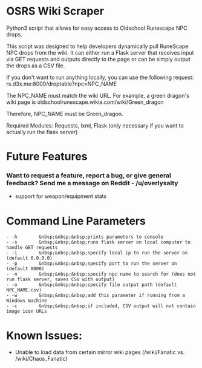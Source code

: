 # OSRS Wiki Scraper

Python3 script that allows for easy access to Oldschool Runescape NPC drops.


This script was designed to help developers dynamically pull RuneScape NPC drops from the wiki. It can either run a Flask server that receives input via GET requests and outputs directly to the page or can be simply output the drops as a CSV file.


If you don't want to run anything locally, you can use the following request: rs.d3x.me:8000/droptable?npc=NPC_NAME


The NPC_NAME must match the wiki URL. For example, a green dragon's wiki page is oldschoolrunescape.wikia.com/wiki/Green_dragon

Therefore, NPC_NAME must be Green_dragon.


Required Modules: Requests, lxml, Flask (only necessary if you want to actually run the flask server)


# Future Features
### Want to request a feature, report a bug, or give general feedback? Send me a message on Reddit - /u/overlysalty
- support for weapon/equipment stats



# Command Line Parameters

```
- -h        &nbsp;&nbsp;&nbsp;prints parameters to console
- -s        &nbsp;&nbsp;&nbsp;runs flask server on local computer to handle GET requests
- -i        &nbsp;&nbsp;&nbsp;specify local ip to run the server on (default 0.0.0.0)
- -p        &nbsp;&nbsp;&nbsp;specify port to run the server on (default 8000)
- -n        &nbsp;&nbsp;&nbsp;specify npc name to search for (does not run flask server, saves CSV with output)
- -o        &nbsp;&nbsp;&nbsp;specify file output path (default NPC_NAME.csv)
- -w        &nbsp;&nbsp;&nbsp;add this parameter if running from a Windows machine
- -c        &nbsp;&nbsp;&nbsp;if included, CSV output will not contain image icon URLs
```

# Known Issues: 


- Unable to load data from certain mirror wiki pages (/wiki/Fanatic vs. /wiki/Chaos_Fanatic)
